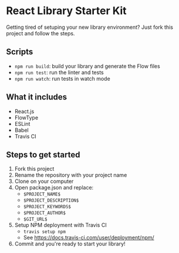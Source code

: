 # React Library Starter Kit
Getting tired of setuping your new library environment? Just fork this project and follow the steps.

## Scripts
 - `npm run build`: build your library and generate the Flow files
 - `npm run test`: run the linter and tests
 - `npm run watch`: run tests in watch mode

## What it includes
 - React.js
 - FlowType
 - ESLint
 - Babel
 - Travis CI

## Steps to get started
1. Fork this project
1. Rename the repository with your project name
1. Clone on your computer
1. Open package.json and replace:
     - `$PROJECT_NAME$`
     - `$PROJECT_DESCRIPTION$`
     - `$PROJECT_KEYWORDS$`
     - `$PROJECT_AUTHOR$`
     - `$GIT_URL$`
1. Setup NPM deployment with Travis CI
    - `travis setup npm`
    - See https://docs.travis-ci.com/user/deployment/npm/
1. Commit and you're ready to start your library!
